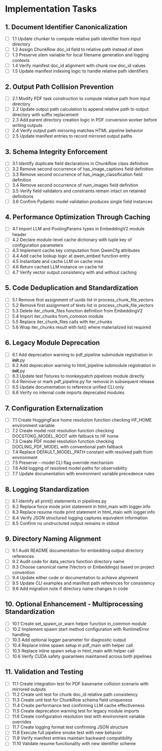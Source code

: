 # Implementation Tasks

## 1. Document Identifier Canonicalization

- [ ] 1.1 Update chunker to compute relative path identifier from input directory
- [ ] 1.2 Assign ChunkRow doc_id field to relative path instead of stem
- [ ] 1.3 Preserve stem variable for local filename generation and logging contexts
- [ ] 1.4 Verify manifest doc_id alignment with chunk row doc_id values
- [ ] 1.5 Update manifest indexing logic to handle relative path identifiers

## 2. Output Path Collision Prevention

- [ ] 2.1 Modify PDF task construction to compute relative path from input directory
- [ ] 2.2 Update output path calculation to append relative path to output directory with suffix replacement
- [ ] 2.3 Add parent directory creation logic in PDF conversion worker before writing outputs
- [ ] 2.4 Verify output path mirroring matches HTML pipeline behavior
- [ ] 2.5 Update manifest entries to record mirrored output paths

## 3. Schema Integrity Enforcement

- [ ] 3.1 Identify duplicate field declarations in ChunkRow class definition
- [ ] 3.2 Remove second occurrence of has_image_captions field definition
- [ ] 3.3 Remove second occurrence of has_image_classification field definition
- [ ] 3.4 Remove second occurrence of num_images field definition
- [ ] 3.5 Verify field validators and constraints remain intact on retained definitions
- [ ] 3.6 Confirm Pydantic model validation produces single field instances

## 4. Performance Optimization Through Caching

- [ ] 4.1 Import LLM and PoolingParams types in EmbeddingV2 module header
- [ ] 4.2 Declare module-level cache dictionary with tuple key of configuration parameters
- [ ] 4.3 Implement cache key computation from QwenCfg attributes
- [ ] 4.4 Add cache lookup logic at qwen_embed function entry
- [ ] 4.5 Instantiate and cache LLM on cache miss
- [ ] 4.6 Return cached LLM instance on cache hit
- [ ] 4.7 Verify vector output consistency with and without caching

## 5. Code Deduplication and Standardization

- [ ] 5.1 Remove first assignment of uuids list in process_chunk_file_vectors
- [ ] 5.2 Remove first assignment of texts list in process_chunk_file_vectors
- [ ] 5.3 Delete iter_chunk_files function definition from EmbeddingV2
- [ ] 5.4 Import iter_chunks from_common module
- [ ] 5.5 Replace iter_chunk_files calls with iter_chunks
- [ ] 5.6 Wrap iter_chunks result with list() where materialized list required

## 6. Legacy Module Deprecation

- [ ] 6.1 Add deprecation warning to pdf_pipeline submodule registration in __init__.py
- [ ] 6.2 Add deprecation warning to html_pipeline submodule registration in __init__.py
- [ ] 6.3 Update test fixtures to monkeypatch pipelines module directly
- [ ] 6.4 Remove or mark pdf_pipeline.py for removal in subsequent release
- [ ] 6.5 Update documentation to reference unified CLI only
- [ ] 6.6 Verify no internal code imports deprecated modules

## 7. Configuration Externalization

- [ ] 7.1 Create HuggingFace home resolution function checking HF_HOME environment variable
- [ ] 7.2 Create model root resolution function checking DOCSTOKG_MODEL_ROOT with fallback to HF home
- [ ] 7.3 Create PDF model resolution function checking DOCLING_PDF_MODEL with conventional path fallback
- [ ] 7.4 Replace DEFAULT_MODEL_PATH constant with resolved path from environment
- [ ] 7.5 Preserve --model CLI flag override mechanism
- [ ] 7.6 Add logging of resolved model paths for observability
- [ ] 7.7 Update documentation with environment variable precedence rules

## 8. Logging Standardization

- [ ] 8.1 Identify all print() statements in pipelines.py
- [ ] 8.2 Replace force mode print statement in html_main with logger.info
- [ ] 8.3 Replace resume mode print statement in html_main with logger.info
- [ ] 8.4 Verify JSON structured logging captures equivalent information
- [ ] 8.5 Confirm no unstructured output remains in stdout

## 9. Directory Naming Alignment

- [ ] 9.1 Audit README documentation for embedding output directory references
- [ ] 9.2 Audit code for data_vectors function directory name
- [ ] 9.3 Choose canonical name (Vectors or Embeddings) based on project convention
- [ ] 9.4 Update either code or documentation to achieve alignment
- [ ] 9.5 Update CLI examples and manifest path references for consistency
- [ ] 9.6 Add migration note if directory name changes in code

## 10. Optional Enhancement - Multiprocessing Standardization

- [ ] 10.1 Create set_spawn_or_warn helper function in_common module
- [ ] 10.2 Implement spawn start method configuration with RuntimeError handling
- [ ] 10.3 Add optional logger parameter for diagnostic output
- [ ] 10.4 Replace inline spawn setup in pdf_main with helper call
- [ ] 10.5 Replace inline spawn setup in html_main with helper call
- [ ] 10.6 Verify CUDA safety guarantees maintained across both pipelines

## 11. Validation and Testing

- [ ] 11.1 Create integration test for PDF basename collision scenario with mirrored outputs
- [ ] 11.2 Create unit test for chunk doc_id relative path consistency
- [ ] 11.3 Create unit test for ChunkRow schema field uniqueness
- [ ] 11.4 Create performance test confirming LLM cache effectiveness
- [ ] 11.5 Create deprecation warning test for legacy module imports
- [ ] 11.6 Create configuration resolution test with environment variable overrides
- [ ] 11.7 Create logging format test confirming JSON structure
- [ ] 11.8 Execute full pipeline smoke test with new behavior
- [ ] 11.9 Verify manifest entries maintain backward compatibility
- [ ] 11.10 Validate resume functionality with new identifier scheme

